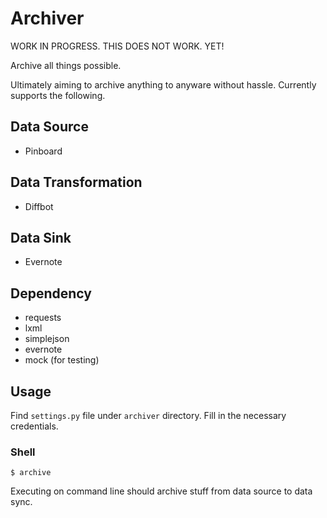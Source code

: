 Archiver
========

WORK IN PROGRESS. THIS DOES NOT WORK. YET!

Archive all things possible.

Ultimately aiming to archive anything to anyware without hassle.
Currently supports the following.

Data Source
------------

- Pinboard

Data Transformation
-------------------

- Diffbot

Data Sink
---------

- Evernote

Dependency
----------

- requests
- lxml
- simplejson
- evernote
- mock (for testing)

Usage
-----

Find `settings.py` file under `archiver` directory.
Fill in the necessary credentials.

### Shell

    $ archive

Executing on command line should archive stuff from data source to data sync.

